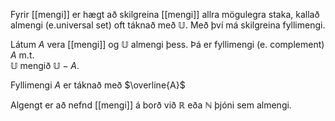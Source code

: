 Fyrir [[mengi]] er hægt að skilgreina [[mengi]] allra mögulegra staka, kallað almengi (e.universal set) oft táknað með $\mathbb{U}$. Með því má skilgreina fyllimengi.

Látum $A$ vera [[mengi]] og $\mathbb{U}$ almengi þess. Þá er fyllimengi (e. complement) $A$ m.t.  
$\mathbb{U}$ mengið $\mathbb{U}−A$. 

Fyllimengi $A$ er táknað með $\overline{A}$

Algengt er að nefnd [[mengi]] á borð við $\mathbb{R}$ eða $\mathbb{N}$ þjóni sem almengi.